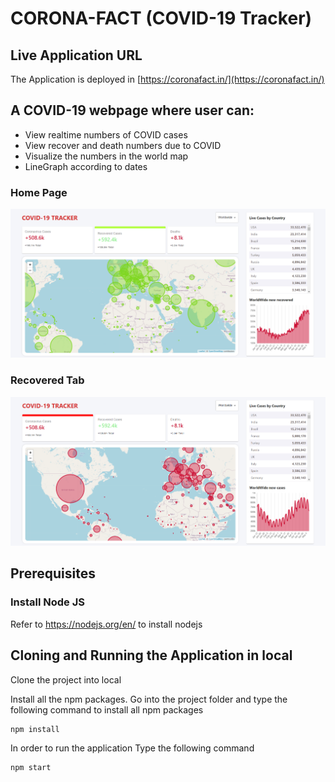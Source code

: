 # CORONA-FACT (COVID-19 Tracker)

## Live Application URL

The Application is deployed in [https://coronafact.in/](https://coronafact.in/)

## A COVID-19 webpage where user can:

- View realtime numbers of COVID cases
- View recover and death numbers due to COVID
- Visualize the numbers in the world map
- LineGraph according to dates

### Home Page

![Home Page](/images/covid19-recovered.png)

### Recovered Tab

![Recovered Tab](/images/covid19-total.png)

## Prerequisites

### Install Node JS

Refer to https://nodejs.org/en/ to install nodejs

## Cloning and Running the Application in local

Clone the project into local

Install all the npm packages. Go into the project folder and type the following command to install all npm packages

```bash
npm install
```

In order to run the application Type the following command

```bash
npm start
```